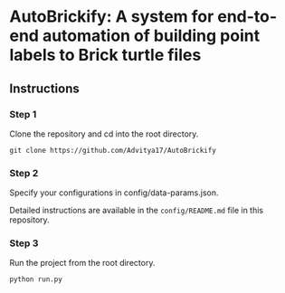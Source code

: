 # AutoBrickify: A system for end-to-end automation of building point labels to Brick turtle files

## Instructions

### Step 1
Clone the repository and cd into the root directory.

`git clone https://github.com/Advitya17/AutoBrickify`


### Step 2
Specify your configurations in config/data-params.json. 

Detailed instructions are available in the `config/README.md` file in this repository.


### Step 3
Run the project from the root directory.

`python run.py`

